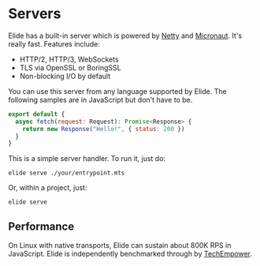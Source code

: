 # Servers

Elide has a built-in server which is powered by [Netty][0] and [Micronaut][1]. It's really fast. Features include:

- HTTP/2, HTTP/3, WebSockets
- TLS via OpenSSL or BoringSSL
- Non-blocking I/O by default

You can use this server from any language supported by Elide. The following samples are in JavaScript but don't have
to be.

```javascript
export default {
  async fetch(request: Request): Promise<Response> {
    return new Response("Hello!", { status: 200 })
  }
}
```

This is a simple server handler. To run it, just do:
```console
elide serve ./your/entrypoint.mts
```

Or, within a project, just:
```
elide serve
```

## Performance

On Linux with native transports, Elide can sustain about 800K RPS in JavaScript. Elide is independently benchmarked
through by [TechEmpower][2].

[0]: https://netty.io
[1]: https://micronaut.io
[2]: https://techempower.com/benchmarks/
